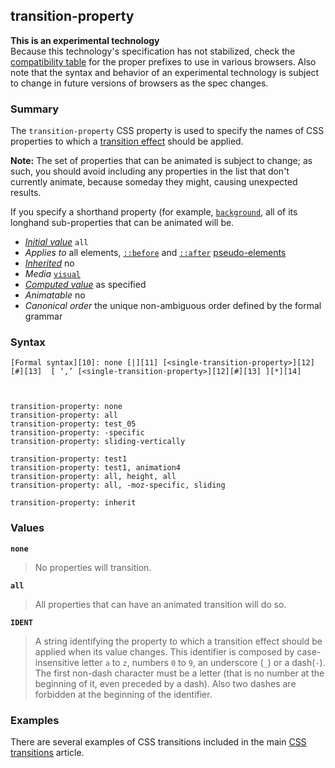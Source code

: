 ## transition-property

**This is an experimental technology**  
Because this technology's specification has not stabilized, check the [compatibility table][0] for the proper prefixes to use in various browsers. Also note that the syntax and behavior of an experimental technology is subject to change in future versions of browsers as the spec changes.

### Summary

The `transition-property` CSS property is used to specify the names of CSS properties to which a [transition effect][1] should be applied.

**Note:** The set of properties that can be animated is subject to change; as such, you should avoid including any properties in the list that don't currently animate, because someday they might, causing unexpected results.

If you specify a shorthand property (for example, [`background`][2], all of its longhand sub-properties that can be animated will be.

* _[Initial value][3]_ `all` 
* _Applies to_ all elements, [`::before`][4] and [`::after`][5] [pseudo-elements][6] 
* _[Inherited][7]_ no 
* _Media_ [`visual`][8] 
* _[Computed value][9]_ as specified 
* _Animatable_ no 
* _Canonical order_ the unique non-ambiguous order defined by the formal grammar

### Syntax

    [Formal syntax][10]: none [|][11] [<single-transition-property>][12][#][13]  [ ‘,’ [<single-transition-property>][12][#][13] ][*][14]  
    
    

    transition-property: none
    transition-property: all
    transition-property: test_05
    transition-property: -specific
    transition-property: sliding-vertically
    
    transition-property: test1
    transition-property: test1, animation4
    transition-property: all, height, all
    transition-property: all, -moz-specific, sliding
    
    transition-property: inherit
    

### Values

**`none`**

> No properties will transition.

**`all`**

> All properties that can have an animated transition will do so.

**`IDENT`**

> A string identifying the property to which a transition effect should be applied when its value changes. This identifier is composed by case-insensitive letter `a` to `z`, numbers `0` to `9`, an underscore (`_`) or a dash(`-`). The first non-dash character must be a letter (that is no number at the beginning of it, even preceded by a dash). Also two dashes are forbidden at the beginning of the identifier.

### Examples

There are several examples of CSS transitions included in the main [CSS transitions][1] article.


[0]: #Browser_compatibility
[1]: https://developer.mozilla.org/en/docs/Web/Guide/CSS/Using_CSS_transitions
[2]: https://developer.mozilla.org/en/docs/Web/CSS/background
[3]: https://developer.mozilla.org/en/docs/CSS/initial_value
[4]: https://developer.mozilla.org/en/docs/Web/CSS/::before
[5]: https://developer.mozilla.org/en/docs/Web/CSS/::after
[6]: https://developer.mozilla.org/en/docs/CSS/Pseudo-elements "https://developer.mozilla.org/en/docs/CSS/Pseudo-elements"
[7]: https://developer.mozilla.org/en/docs/CSS/inheritance
[8]: https://developer.mozilla.org/en/docs/CSS/@media#Media_groups
[9]: https://developer.mozilla.org/en/docs/CSS/computed_value
[10]: https://developer.mozilla.org/en/docs/Web/CSS/Value_definition_syntax
[11]: https://developer.mozilla.org/en/docs/CSS/Value_definition_syntax#Single_bar "Single bar: the two entities are optional, but exactly one must be present."
[12]: https://developer.mozilla.org/en/docs/CSS/CSS_values_syntax#syntax-single-transition-property "all | IDENT"
[13]: https://developer.mozilla.org/en/docs/CSS/Value_definition_syntax#Hash_mark_(.23) "Hash mark multiplier: the previous entity may appear 0, 1 or several times, each occurence being separated from the previous one by a comma"
[14]: https://developer.mozilla.org/en/docs/CSS/Value_definition_syntax#Asterisk_(*) "Asterisk multiplier: the previous entity may appear 0, 1 or several times."